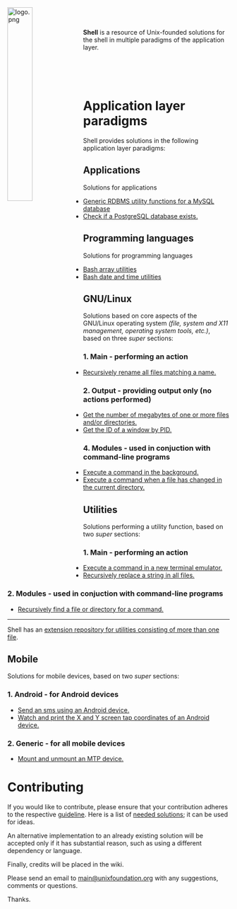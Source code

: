
<img src='https://raw.githubusercontent.com/unixfoundation/shell/images/logo.png' width='33.5%' align='left' alt='logo.png'>
<br><br>

**Shell** is a resource of Unix-founded solutions for the shell in multiple paradigms of the application layer.
<br><br><br><br><br>

# Application layer paradigms

Shell provides solutions in the following application layer paradigms:

## Applications

Solutions for applications

* [Generic RDBMS utility functions for a MySQL database](functions_scripts/applications/database/mysqldbutils)
* [Check if a PostgreSQL database exists.](one-liners/applications/database/postgresql-database.one-liners)

## Programming languages

Solutions for programming languages

* [Bash array utilities](functions_scripts/programming_languages/bash/arrayutils.bash)
* [Bash date and time utilities](functions_scripts/programming_languages/bash/dateandtimeutils.bash)

## GNU/Linux

Solutions based on core aspects of the GNU/Linux operating system *(file, system and X11 management, operating system tools, etc.)*, based on three *super* sections:

### 1. Main - performing an action

* [Recursively rename all files matching a name.](scripts/gnulinux--main/file_management/recren)

### 2. Output - providing output only (no actions performed)

* [Get the number of megabytes of one or more files and/or directories.](one-liners/gnulinux--output/file_management/general-file-management.one-liners)
* [Get the ID of a window by PID.](scripts/gnulinux--output/x11_management/getwindidbypid)

### 4. Modules - used in conjuction with command-line programs

* [Execute a command in the background.](scripts/gnulinux--modules/shell_management/execinbg)
* [Execute a command when a file has changed in the current directory.](scripts/gnulinux--modules/file_management/execonfilechange)

## Utilities

Solutions performing a utility function, based on two *super* sections:

### 1. Main - performing an action

* [Execute a command in a new terminal emulator.](scripts/utilities--main/general_program_management/execinnewterm)
* [Recursively replace a string in all files.](scripts/utilities--main/general_text_manipulation/recrep)

### 2. Modules - used in conjuction with command-line programs

* [Recursively find a file or directory for a command.](scripts/utilities--modules/general_program_management/findfileforcmd)

---

Shell has an [extension repository for utilities consisting of more than one file](https://github.com/unixfoundation/shell--packaged-utilities).

## Mobile

Solutions for mobile devices, based on two *super* sections:

### 1. Android - for Android devices

* [Send an sms using an Android device.](scripts/mobile--android/utilities/sendsms)
* [Watch and print the X and Y screen tap coordinates of an Android device.](scripts/mobile--android/hardware_management/getmobilescreentappos)

### 2. Generic - for all mobile devices

* [Mount and unmount an MTP device.](scripts/mobile--generic/management/mntmtp)

# Contributing

If you would like to contribute, please ensure that your contribution adheres to the respective [guideline](https://github.com/unixfoundation/shell/wiki). Here is a list of [needed solutions](https://github.com/unixfoundation/shell/wiki/Needed-solutions); it can be used for ideas.

An alternative implementation to an already existing solution will be accepted only if it has substantial reason, such as using a different dependency or language.

Finally, credits will be placed in the wiki.

Please send an email to main@unixfoundation.org with any suggestions, comments or questions.

Thanks.

